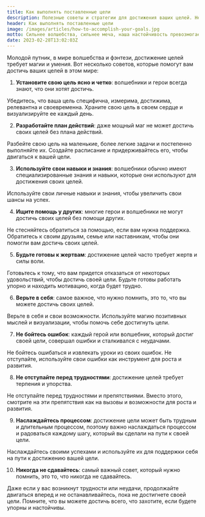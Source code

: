 ```yaml
---
title: Как выполнять поставленные цели
description: Полезные советы и стратегии для достижения ваших целей. Независимо от того, является ли ваша цель карьерным ростом, улучшением здоровья или личностным развитием, эта страница поможет вам разработать эффективный план действий и поддерживать мотивацию на протяжении всего процесса.
header: Как выполнять поставленные цели
image: /images/articles/how-to-accomplish-your-goals.jpg
motto: Сильнее волшебства, сильнее меча, наша настойчивость превозмогает все преграды! Поднимайте свои головы и продолжайте идти вперед, достигая своих целей, пока не станете настоящими героями
date: 2023-02-28T13:02:03Z
---
```

Молодой путник, в мире волшебства и фэнтези, достижение целей требует магии и умения. 
Вот несколько советов, которые помогут вам достичь ваших целей в этом мире:

1. **Установите свою цель ясно и четко**: волшебники и герои всегда знают, что они хотят достичь. 

Убедитесь, что ваша цель специфична, измерима, достижима, релевантна и своевременна. Храните свою цель в своем сердце и визуализируйте ее каждый день.

2. **Разработайте план действий**: даже мощный маг не может достичь своих целей без плана действий. 

Разбейте свою цель на маленькие, более легкие задачи и постепенно выполняйте их. Создайте расписание и придерживайтесь его, чтобы двигаться к вашей цели.

3. **Используйте свои навыки и знания**: волшебники обычно имеют специализированные знания и навыки, которые они используют для достижения своих целей.

Используйте свои личные навыки и знания, чтобы увеличить свои шансы на успех.

4. **Ищите помощь у других**: многие герои и волшебники не могут достичь своих целей без помощи других.

Не стесняйтесь обратиться за помощью, если вам нужна поддержка. Обратитесь к своим друзьям, семье или наставникам, чтобы они помогли вам достичь своих целей.

5. **Будьте готовы к жертвам**: достижение целей часто требует жертв и силы воли.

Готовьтесь к тому, что вам придется отказаться от некоторых удовольствий, чтобы достичь своей цели. Будьте готовы работать упорно и находить мотивацию, когда будет трудно.

6. **Верьте в себя**: самое важное, что нужно помнить, это то, что вы можете достичь своих целей.

Верьте в себя и свои возможности. Используйте магию позитивных мыслей и визуализации, чтобы помочь себе достигнуть цели.

7. **Не бойтесь ошибок**: каждый герой или волшебник, который достиг своей цели, совершал ошибки и сталкивался с неудачами.

Не бойтесь ошибаться и извлекать уроки из своих ошибок. Не отступайте, используйте свои ошибки как инструмент для роста и развития.

8. **Не отступайте перед трудностями**: достижение целей требует терпения и упорства. 

Не отступайте перед трудностями и препятствиями. Вместо этого, смотрите на эти препятствия как на вызовы и возможности для роста и развития.

9. **Наслаждайтесь процессом**: достижение цели может быть трудным и длительным процессом, поэтому важно наслаждаться процессом и радоваться каждому шагу, который вы сделали на пути к своей цели. 

Наслаждайтесь своими успехами и используйте их для поддержки себя на пути к достижению вашей цели.

10. **Никогда не сдавайтесь**: самый важный совет, который нужно помнить, это то, что никогда не сдавайтесь. 

Даже если у вас возникнут трудности или неудачи, продолжайте двигаться вперед и не останавливайтесь, пока не достигнете своей цели. Помните, что вы можете достичь всего, что захотите, если будете упорны и настойчивы.
